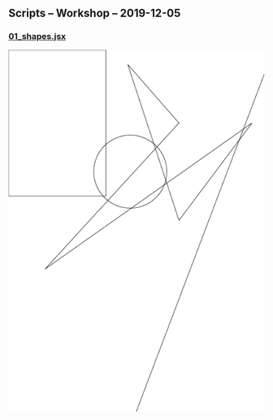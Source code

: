 ## Scripts – Workshop – 2019-12-05

### [01_shapes.jsx](01_movingShapes.jsx)
![01_shapes.jsx](/media/01.jpg)
